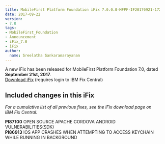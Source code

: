 ```yaml
---
title: MobileFirst Platform Foundation iFix 7.0.0.0-MFPF-IF20170921-1723 released
date: 2017-09-22
version:
- 7.0
tags:
- MobileFirst_Foundation
- Announcement
- iFix_7.0
- iFix
author:
  name: Sreelatha Sankaranarayanan
---
```

A new iFix has been released for MobileFirst Platform Foundation 7.0, dated **September 21st, 2017**.  
[Download iFix](http://www.ibm.com/support/fixcentral/swg/quickorder?parent=ibm%7EOther%2Bsoftware&product=ibm/Other+software/IBM+MobileFirst+Platform+Foundation&release=7.0.0.0&platform=All&function=all&source=fc) (requires login to IBM Fix Central)

## Included changes in this iFix
*For a cumulative list of all previous fixes, see the iFix download page on IBM Fix Central.*

**PI87100** OPEN SOURCE APACHE CORDOVA ANDROID VULNERABILITIES(SDK)<br>
**PI86913** IOS APP CRASHES WHEN ATTEMPTING TO ACCESS KEYCHAIN WHILE RUNNING IN BACKGROUND

